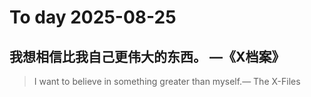 
# To day 2025-08-25


## 我想相信比我自己更伟大的东西。 —《X档案》
> I want to believe in something greater than myself.— The X-Files

    